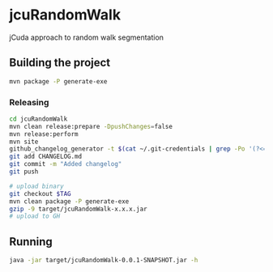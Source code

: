 # jcuRandomWalk
jCuda approach to random walk segmentation

## Building the project

```sh
mvn package -P generate-exe
```

### Releasing

```sh
cd jcuRandomWalk 
mvn clean release:prepare -DpushChanges=false
mvn release:perform
mvn site
github_changelog_generator -t $(cat ~/.git-credentials | grep -Po '(?<=CellDynamics:).*(?=@)')
git add CHANGELOG.md
git commit -m "Added changelog"
git push 

# upload binary
git checkout $TAG
mvn clean package -P generate-exe
gzip -9 target/jcuRandomWalk-x.x.x.jar
# upload to GH
```

## Running

```sh
java -jar target/jcuRandomWalk-0.0.1-SNAPSHOT.jar -h
```
